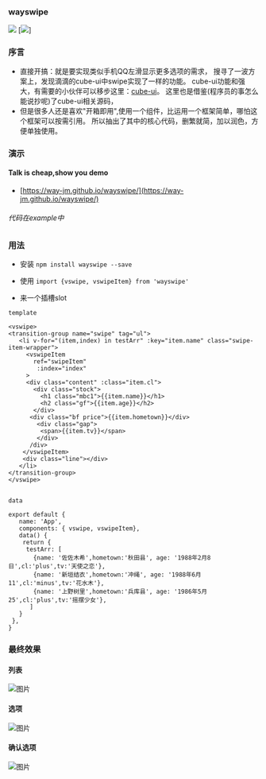 ### wayswipe
[![](https://img.shields.io/npm/v/wayswipe.svg)](https://www.npmjs.com/package/wayswipe) 
[![](https://img.shields.io/github/languages/top/way-jm/wayswipe.svg)]
 
### 序言
- 直接开搞：就是要实现类似手机QQ左滑显示更多选项的需求，
 搜寻了一波方案上，发现滴滴的cube-ui中swipe实现了一样的功能。
 cube-ui功能和强大，有需要的小伙伴可以移步这里：[cube-ui](https://didi.github.io/cube-ui/#/zh-CN)。
 这里也是借鉴(程序员的事怎么能说抄呢)了cube-ui相关源码，
- 但是很多人还是喜欢"开箱即用",使用一个组件，比运用一个框架简单，哪怕这个框架可以按需引用。
  所以抽出了其中的核心代码，删繁就简，加以润色，方便单独使用。


### 演示
#### Talk is cheap,show you demo

- [https://way-jm.github.io/wayswipe/](https://way-jm.github.io/wayswipe/)

###### 代码在example中

### 用法
  - 安装
  `
  npm install wayswipe --save
  `  
  
  - 使用
  `
   import {vswipe, vswipeItem} from 'wayswipe' 
  ` 
  - 来一个插槽slot
  
  `template`
  
   ```
<vswipe>
  <transition-group name="swipe" tag="ul">
      <li v-for="(item,index) in testArr" :key="item.name" class="swipe-item-wrapper">
        <vswipeItem
          ref="swipeItem"
           :index="index"
        >
        <div class="content" :class="item.cl">
          <div class="stock">
            <h1 class="mbc1">{{item.name}}</h1>
            <h2 class="gf">{{item.age}}</h2>
          </div>
         <div class="bf price">{{item.hometown}}</div>
           <div class="gap">
            <span>{{item.tv}}</span>
           </div>
         /div>
       </vswipeItem>
       <div class="line"></div>
      </li>
 </transition-group>
</vswipe>
          
```
`data`
```
export default {
   name: 'App',
   components: { vswipe, vswipeItem},
   data() {
    return {
     testArr: [
       {name: '佐佐木希',hometown:'秋田县', age: '1988年2月8日',cl:'plus',tv:'天使之恋'},
       {name: '新垣结衣',hometown:'冲绳', age: '1988年6月11',cl:'minus',tv:'花水木'},
       {name: '上野树里',hometown:'兵库县', age: '1986年5月25',cl:'plus',tv:'摇摆少女'},
      ]
   }
 },
}
```

### 最终效果
#### 列表
![图片](https://way-jm.github.io/wayswipe/static/picture/demo1.png)
#### 选项
![图片](https://way-jm.github.io/wayswipe/static/picture/demo2.png)
#### 确认选项
![图片](https://way-jm.github.io/wayswipe/static/picture/demo3.png)






